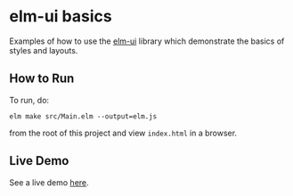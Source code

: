 # elm-ui basics

Examples of how to use the [elm-ui](https://package.elm-lang.org/packages/mdgriffith/elm-ui/1.1.0/) library which demonstrate the basics of styles and layouts.

## How to Run

To run, do:

```
elm make src/Main.elm --output=elm.js
```

from the root of this project and view `index.html` in a browser.

## Live Demo

See a live demo [here](https://awesome-allen-bf02bd.netlify.com/).
